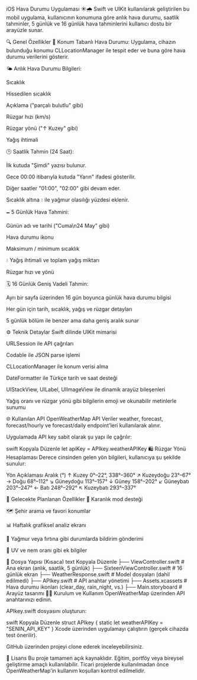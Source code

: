 iOS Hava Durumu Uygulaması ☀️🌧️
Swift ve UIKit kullanılarak geliştirilen bu mobil uygulama, kullanıcının konumuna göre anlık hava durumu, saatlik tahminler, 5 günlük ve 16 günlük hava tahminlerini kullanıcı dostu bir arayüzle sunar.

🔍 Genel Özellikler
📍 Konum Tabanlı Hava Durumu:
Uygulama, cihazın bulunduğu konumu CLLocationManager ile tespit eder ve buna göre hava durumu verilerini gösterir.

🌤️ Anlık Hava Durumu Bilgileri:

Sıcaklık

Hissedilen sıcaklık

Açıklama ("parçalı bulutlu" gibi)

Rüzgar hızı (km/s)

Rüzgar yönü ("↑ Kuzey" gibi)

Yağış ihtimali

🕒 Saatlik Tahmin (24 Saat):

İlk kutuda "Şimdi" yazısı bulunur.

Gece 00:00 itibarıyla kutuda "Yarın" ifadesi gösterilir.

Diğer saatler "01:00", "02:00" gibi devam eder.

Sıcaklık altına 💧 ile yağmur olasılığı yüzdesi eklenir.

🗕️ 5 Günlük Hava Tahmini:

Günün adı ve tarihi ("Cuma\n24 May" gibi)

Hava durumu ikonu

Maksimum / minimum sıcaklık

💧 Yağış ihtimali ve toplam yağış miktarı

Rüzgar hızı ve yönü

🗓️ 16 Günlük Geniş Vadeli Tahmin:

Ayrı bir sayfa üzerinden 16 gün boyunca günlük hava durumu bilgisi

Her gün için tarih, sıcaklık, yağış ve rüzgar detayları

5 günlük bölüm ile benzer ama daha geniş aralık sunar

⚙️ Teknik Detaylar
Swift dilinde UIKit mimarisi

URLSession ile API çağrıları

Codable ile JSON parse işlemi

CLLocationManager ile konum verisi alma

DateFormatter ile Türkçe tarih ve saat desteği

UIStackView, UILabel, UIImageView ile dinamik arayüz bileşenleri

Yağış oranı ve rüzgar yönü gibi bilgilerin emoji ve okunabilir metinlerle sunumu

🌐 Kullanılan API
OpenWeatherMap API
Veriler weather, forecast, forecast/hourly ve forecast/daily endpoint'leri kullanılarak alınır.

Uygulamada API key sabit olarak şu yapı ile çağrılır:

swift
Kopyala
Düzenle
let apiKey = APIkey.weatherAPIKey
🛍️ Rüzgar Yönü Hesaplaması
Derece cinsinden gelen yön bilgileri, kullanıcıya şu şekilde sunulur:

Yön Açıklaması	Aralık (°)
↑ Kuzey	0°–22°, 338°–360°
↗ Kuzeydoğu	23°–67°
→ Doğu	68°–112°
↘ Güneydoğu	113°–157°
↓ Güney	158°–202°
↙ Güneybatı	203°–247°
← Batı	248°–292°
↖ Kuzeybatı	293°–337°

🔄 Gelecekte Planlanan Özellikler
🌙 Karanlık mod desteği

🗺️ Şehir arama ve favori konumlar

📊 Haftalık grafiksel analiz ekranı

🔔 Yağmur veya fırtına gibi durumlarda bildirim gönderimi

🌈 UV ve nem oranı gibi ek bilgiler

📂 Dosya Yapısı (Kısaca)
text
Kopyala
Düzenle
├── ViewController.swift          # Ana ekran (anlık, saatlik, 5 günlük)
├── SixteenViewController.swift  # 16 günlük ekran
├── WeatherResponse.swift        # Model dosyaları (dahil edilmedi)
├── APIkey.swift                 # API anahtar yönetimi
├── Assets.xcassets              # Hava durumu ikonları (clear_day, rain_night, vs.)
├── Main.storyboard              # Arayüz tasarımı
👨‍💻 Kurulum ve Kullanım
OpenWeatherMap üzerinden API anahtarınızı edinin.

APIkey.swift dosyasını oluşturun:

swift
Kopyala
Düzenle
struct APIkey {
    static let weatherAPIKey = "SENIN_API_KEY"
}
Xcode üzerinden uygulamayı çalıştırın (gerçek cihazda test önerilir).

GitHub üzerinden projeyi clone ederek inceleyebilirsiniz.

📌 Lisans
Bu proje tamamen açık kaynaklıdır. Eğitim, portföy veya bireysel geliştirme amaçlı kullanılabilir.
Ticari projelerde kullanılmadan önce OpenWeatherMap’in kullanım koşulları kontrol edilmelidir.

